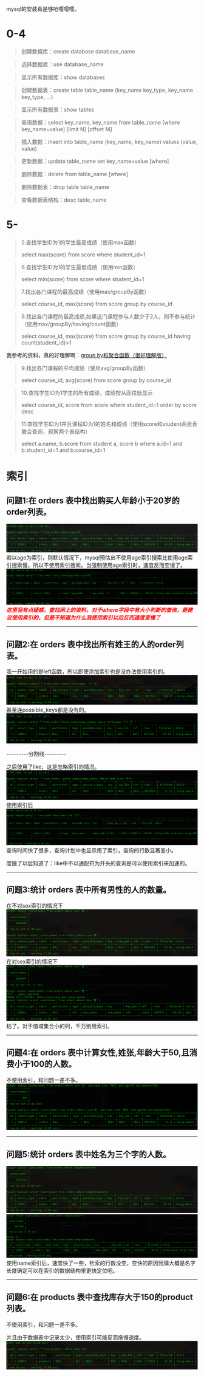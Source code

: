 mysql的安装真是够呛嘤嘤嘤。

# 0-4
> 创建数据库：create database database_name

> 选择数据库：use database_name

> 显示所有数据库：show databases

> 创建数据表：create table table_name (key_name key_type, key_name key_type, ...)

> 显示所有数据表：show tables

> 查询数据：select key_name, key_name from table_name [where key_name=value] [limit N] [offset M]

> 插入数据：insert into table_name (key_name, key_name) values (value, value)

> 更新数据：update table_name set key_name=value [where]

> 删除数据：delete from table_name [where]

> 删除数据表：drop table table_name

> 查看数据表结构：desc table_name

# 5-
> 5.查找学生ID为1的学生最高成绩（使用max函数）
> 
> select max(score) from score where student_id=1

> 6.查找学生ID为1的学生最低成绩（使用min函数）
> 
> select min(score) from score where student_id=1

> 7.找出各门课程的最高成绩（使用max/groupBy函数）
> 
> select course_id, max(score) from score group by course_id

> 8.找出各门课程的最高成绩,如果这门课程参与人数少于2人，则不参与统计（使用max/groupBy/having/count函数）
> 
> select course_id, max(score) from score group by course_id having count(student_id)>1

我参考的资料，真的好理解啊：[group by和聚合函数（很好理解版）](https://blog.csdn.net/intmainhhh/article/details/80777582)

> 9.找出各门课程的平均成绩（使用avg/groupBy函数）
> 
> select course_id, avg(score) from score group by course_id

> 10.查找学生ID为1学生的所有成绩，成绩按从高往低显示
> 
> select course_id, score from score where student_id=1 order by score desc

> 11.查找学生ID为1并且课程ID为1的姓名和成绩（使用score和student两张表联合查询，观察两个表结构）
> 
> select a.name, b.score from student a, score b where a.id=1 and b.student_id=1 and b.course_id=1

# 索引
## 问题1:在 orders 表中找出购买人年龄小于20岁的order列表。
![](img/1.png)
若以age为索引，则默认情况下，mysql预估出不使用age索引搜索比使用age索引搜索慢，所以不使用索引搜索。当强制使用age索引时，速度反而变慢了。
![](img/1_.png)
*<b style="color: red;">这里我有点疑惑，查找网上的资料，对于where字段中有大小判断的查询，是建议使用索引的，但是不知道为什么我使用索引以后反而速度变慢了</b>*

---

## 问题2:在 orders 表中找出所有姓王的人的order列表。
我一开始用的是left函数，所以即使添加索引也是没办法使用索引的。
![](img/2.png)
甚至连possible_keys都是没有的。
![](img/2_.png)

---------分割线---------

之后使用了like，这是忽略索引的情况。
![](img/2__.png)
使用索引后
![](img/2___.png)
查询时间快了很多，查询计划中也显示用了索引，查询的行数显著变小。

度娘了以后知道了：like中不以通配符为开头的查询是可以使用索引来加速的。

---

## 问题3:统计 orders 表中所有男性的人的数量。
在不对sex索引的情况下
![](img/3.png)
在对sex索引的情况下
![](img/3_.png)
枯了。对于值域集合小的列，千万别用索引。

---

## 问题4:在 orders 表中计算女性,姓张,年龄大于50,且消费小于100的人数。
不使用索引，和问题一差不多。
![](img/4.png)

---

## 问题5:统计 orders 表中姓名为三个字的人数。
![](img/5.png)
![](img/5_.png)
使用name索引后，速度快了一些，检索的行数没变，变快的原因我猜大概是名字长度确定可以在索引的数据结构里更快定位吧。

---

## 问题6:在 products 表中查找库存大于150的product列表。
不使用索引，和问题一差不多。

并且由于数据表中记录太少，使用索引可能反而拖慢速度。
![](img/6.png)